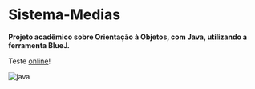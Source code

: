 # Sistema-Medias
**Projeto acadêmico sobre Orientação à Objetos, com Java, utilizando a ferramenta BlueJ.**

Teste [online](https://onlinegdb.com/hTCZu52xw)!

![java](https://user-images.githubusercontent.com/77688036/122704548-54e9cd00-d22a-11eb-94e2-fcd9d71b0a2b.png)
